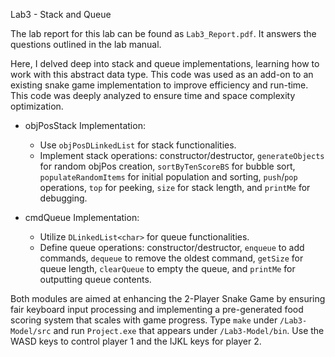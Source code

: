 Lab3 - Stack and Queue

The lab report for this lab can be found as `Lab3_Report.pdf`. It answers the questions outlined in the lab manual.

Here, I delved deep into stack and queue implementations, learning how to work with this abstract data type. This code was used as an add-on to an existing snake game implementation to improve efficiency and run-time. This code was deeply analyzed to ensure time and space complexity optimization.

- objPosStack Implementation:
  - Use `objPosDLinkedList` for stack functionalities.
  - Implement stack operations: constructor/destructor, `generateObjects` for random objPos creation, `sortByTenScoreBS` for bubble sort, `populateRandomItems` for initial population and sorting, `push`/`pop` operations, `top` for peeking, `size` for stack length, and `printMe` for debugging.

- cmdQueue Implementation:
  - Utilize `DLinkedList<char>` for queue functionalities.
  - Define queue operations: constructor/destructor, `enqueue` to add commands, `dequeue` to remove the oldest command, `getSize` for queue length, `clearQueue` to empty the queue, and `printMe` for outputting queue contents.

Both modules are aimed at enhancing the 2-Player Snake Game by ensuring fair keyboard input processing and implementing a pre-generated food scoring system that scales with game progress.
Type `make` under `/Lab3-Model/src` and run `Project.exe` that appears under `/Lab3-Model/bin`. Use the WASD keys to control player 1 and the IJKL keys for player 2.